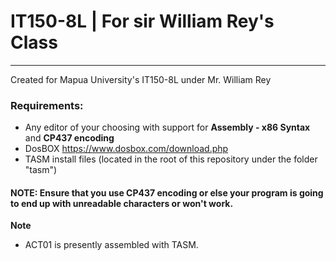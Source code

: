 # IT150-8L | For sir William Rey's Class
***
Created for Mapua University's IT150-8L under Mr. William Rey

### Requirements:
* Any editor of your choosing with support for **Assembly - x86 Syntax** and **CP437 encoding**
* DosBOX https://www.dosbox.com/download.php
* TASM install files (located in the root of this repository under the folder "tasm")

#### NOTE: Ensure that you use CP437 encoding or else your program is going to end up with unreadable characters or won't work.

**Note**
* ACT01 is presently assembled with TASM.
